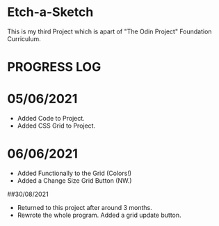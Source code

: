 # Etch-a-Sketch
This is my third Project which is apart of "The Odin Project" Foundation Curriculum. 

# PROGRESS LOG

# 05/06/2021
- Added Code to Project.
- Added CSS Grid to Project.

# 06/06/2021
- Added Functionally to the Grid (Colors!)
- Added a Change Size Grid Button (NW.)

##30/08/2021
- Returned to this project after around 3 months.
- Rewrote the whole program. Added a grid update button.

